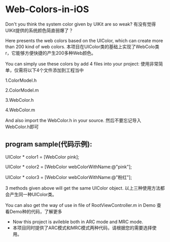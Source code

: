 Web-Colors-in-iOS
================

Don't you think the system color given by UIKit are so weak? 
有没有觉得UIKit提供的系统颜色简直弱爆了？

Here presents the web colors based on the UIColor, which can create more than 200 kind of web colors.
本项目在UIColor类的基础上实现了WebColo类r，它能够方便快捷的产生200多种Web颜色。

You can simply use these colors by add 4 files into your project:
使用非常简单，仅需将以下4个文件添加到工程当中

1.ColorModel.h

2.ColorModel.m

3.WebColor.h

4.WebColor.m


And also import the WebColor.h in your source.
然后不要忘记导入WebColor.h即可

program sample(代码示例):
------------------------
UIColor * color1 = [WebColor pink];

UIColor * color2 = [WebColor webColorWithName:@"pink"];

UIColor * color3 = [WebColor webColorWithName:@"粉红"];

3 methods given above will get the same UIColor object.
以上三种使用方法都会产生同一种UIColor类。

You can also get the way of use in file of RootViewController.m in Demo
查看Demo种的代码，了解更多

* Now this project is avileble both in ARC mode and MRC mode.
* 本项目同时提供了ARC模式和MRC模式两种代码，请根据您的需要选择使用。
